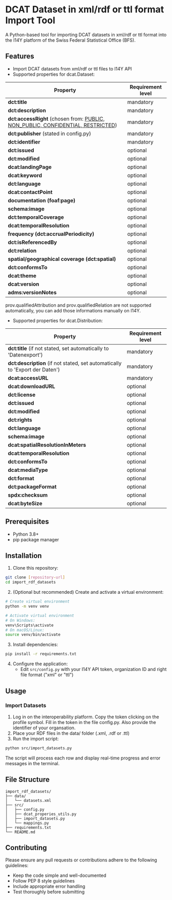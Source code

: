 # DCAT Dataset in xml/rdf or ttl format Import Tool

A Python-based tool for importing DCAT datasets in xml/rdf or ttl format into the I14Y platform of the Swiss Federal Statistical Office (BFS).

## Features
- Import DCAT datasets from xml/rdf or ttl files to I14Y API
- Supported properties for dcat.Dataset:
  
| Property | Requirement level | 
| ----| ---- | 
| __dct:title__ | mandatory |
| __dct:description__ | mandatory | 
| __dct:accessRight__ (chosen from:  [PUBLIC, NON_PUBLIC, CONFIDENTIAL, RESTRICTED](http://publications.europa.eu/resource/authority/access-right)) | mandatory | 
| __dct:publisher__ (stated in config.py) | mandatory |
| __dct:identifier__ | mandatory |
| __dct:issued__ | optional |
| __dct:modified__ | optional |
| __dcat:landingPage__ | optional |
| __dcat:keyword__ | optional |
| __dct:language__ | optional |
| __dcat:contactPoint__ | optional |
| __documentation (foaf:page)__ | optional |
| __schema:image__ | optional |
| __dct:temporalCoverage__ | optional |
| __dcat:temporalResolution__ | optional |
| __frequency (dct:accrualPeriodicity)__ | optional |
| __dct:isReferencedBy__ | optional |
| __dct:relation__ | optional |
| __spatial/geographical coverage (dct:spatial)__ | optional |
| __dct:conformsTo__ | optional |
| __dcat:theme__ | optional |
| __dcat:version__ | optional |
| __adms:versionNotes__ | optional |


prov.qualifiedAttribution and prov.qualifiedRelation are not supported automatically, you can add those informations manually on I14Y. 

- Supported properties for dcat.Distribution:
  
| Property | Requirement level | 
| ----| ---- | 
| __dct:title__ (if not stated, set automatically to 'Datenexport') | mandatory |
| __dct:description__ (if not stated, set automatically to 'Export der Daten') | mandatory |
| __dcat:accessURL__ | mandatory |
| __dcat:downloadURL__ | optional |
| __dct:license__ |optional |
| __dct:issued__ | optional |
| __dct:modified__ | optional |
| __dct:rights__ | optional |
| __dct:language__ | optional |
| __schema:image__ | optional |
| __dcat:spatialResolutionInMeters__ | optional |
| __dcat:temporalResolution__ | optional | |
| __dct:conformsTo__ | optional |
| __dcat:mediaType__ | optional |
| __dct:format__ | optional |
| __dct:packageFormat__ | optional |
| __spdx:checksum__ | optional |
| __dcat:byteSize__ | optional |

## Prerequisites

- Python 3.8+
- pip package manager

## Installation

1. Clone this repository:
```bash
git clone [repository-url]
cd import_rdf_datasets
```

2. (Optional but recommended) Create and activate a virtual environment:
```bash
# Create virtual environment
python -m venv venv

# Activate virtual environment
# On Windows:
venv\Scripts\activate
# On macOS/Linux:
source venv/bin/activate
```

3. Install dependencies:
```bash
pip install -r requirements.txt
```

4. Configure the application:
   - Edit `src/config.py` with your I14Y API token, organization ID and right file format ("xml" or "ttl")

## Usage

### Import Datasets

1. Log in on the interoperability platform. Copy the token clicking on the profile symbol. Fill in the token in the file config.py. Also provide the identifier of your organsation.
2. Place your RDF files in the data/ folder (.xml, .rdf or .ttl)
3. Run the import script:

```bash
python src/import_datasets.py
```

The script will process each row and display real-time progress and error messages in the terminal.

## File Structure

```
import_rdf_datasets/
├── data/
│   └── datasets.xml
├── src/
│   ├── config.py
│   ├── dcat_properies_utils.py
│   ├── import_datasets.py
│   └── mappings.py
├── requirements.txt
└── README.md
```

## Contributing

Please ensure any pull requests or contributions adhere to the following guidelines:
- Keep the code simple and well-documented
- Follow PEP 8 style guidelines
- Include appropriate error handling
- Test thoroughly before submitting
